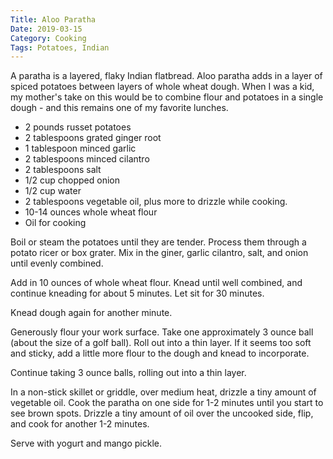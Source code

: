 ```yaml
---
Title: Aloo Paratha
Date: 2019-03-15
Category: Cooking
Tags: Potatoes, Indian
---
```



A paratha is a layered, flaky Indian flatbread.  Aloo paratha adds in a layer of spiced potatoes between layers of whole wheat dough. When I was a kid, my mother's take on this would be to combine flour and potatoes in a single dough - and this remains one of my favorite lunches.

* 2 pounds russet potatoes
* 2 tablespoons grated ginger root
* 1 tablespoon minced garlic
* 2 tablespoons minced cilantro
* 2 tablespoons salt
* 1/2 cup chopped onion
* 1/2 cup water
* 2 tablespoons vegetable oil, plus more to drizzle while cooking.
* 10-14 ounces whole wheat flour
* Oil for cooking 


Boil or steam the potatoes until they are tender.  Process them through a potato ricer or box grater.  Mix in the giner, garlic cilantro, salt, and onion until evenly combined.

Add in 10 ounces of whole wheat flour. Knead until well combined, and continue kneading for about 5 minutes.  Let sit for 30 minutes.  


Knead dough again for another minute. 

Generously flour your work surface.  Take one approximately 3 ounce ball (about the size of a golf ball).  Roll out into a thin layer.  If it seems too soft and sticky, add a little more flour to the dough and knead to incorporate. 

Continue taking 3 ounce balls, rolling out into a thin layer. 

In a non-stick skillet or griddle, over medium heat, drizzle a tiny amount of vegetable oil.  Cook the paratha on one side for 1-2 minutes until you start to see brown spots.  Drizzle a tiny amount of oil over the uncooked side, flip, and cook for another 1-2 minutes.  

Serve with yogurt and mango pickle.





